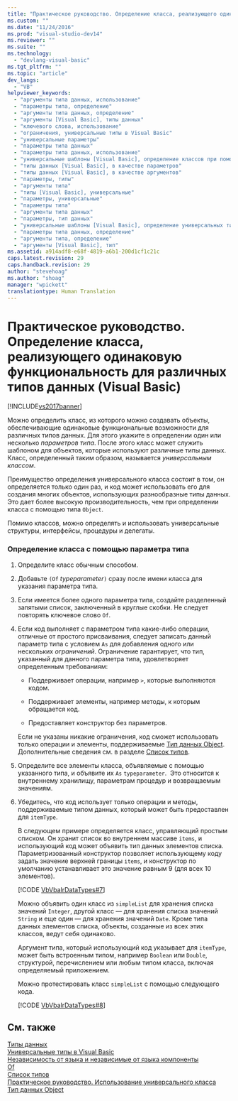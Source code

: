 ```yaml
---
title: "Практическое руководство. Определение класса, реализующего одинаковую функциональность для различных типов данных (Visual Basic) | Microsoft Docs"
ms.custom: ""
ms.date: "11/24/2016"
ms.prod: "visual-studio-dev14"
ms.reviewer: ""
ms.suite: ""
ms.technology: 
  - "devlang-visual-basic"
ms.tgt_pltfrm: ""
ms.topic: "article"
dev_langs: 
  - "VB"
helpviewer_keywords: 
  - "аргументы типа данных, использование"
  - "параметры типа, определение"
  - "аргументы типа данных, определение"
  - "аргументы [Visual Basic], типы данных"
  - "ключевого слова, использование"
  - "ограничения, универсальные типы в Visual Basic"
  - "универсальные параметры"
  - "параметры типа данных"
  - "параметры типа данных, использование"
  - "универсальные шаблоны [Visual Basic], определение классов при помощи параметров типа"
  - "типы данных [Visual Basic], в качестве параметров"
  - "типы данных [Visual Basic], в качестве аргументов"
  - "параметры, типы"
  - "аргументы типа"
  - "типы [Visual Basic], универсальные"
  - "параметры, универсальные"
  - "параметры типа"
  - "аргументы типа данных"
  - "параметры, тип данных"
  - "универсальные шаблоны [Visual Basic], определение универсальных типов"
  - "параметры типа данных, определение"
  - "аргументы типа, определение"
  - "аргументы [Visual Basic], тип"
ms.assetid: a914adf8-e68f-4819-a6b1-200d1cf1c21c
caps.latest.revision: 29
caps.handback.revision: 29
author: "stevehoag"
ms.author: "shoag"
manager: "wpickett"
translationtype: Human Translation
---
```

# Практическое руководство. Определение класса, реализующего одинаковую функциональность для различных типов данных (Visual Basic)
[!INCLUDE[vs2017banner](../../../../csharp/includes/vs2017banner.md)]

Можно определить класс, из которого можно создавать объекты, обеспечивающие одинаковые функциональные возможности для различных типов данных. Для этого укажите в определении один или несколько *параметров типа*. После этого класс может служить шаблоном для объектов, которые используют различные типы данных. Класс, определенный таким образом, называется *универсальным классом*.  
  
 Преимущество определения универсального класса состоит в том, он определяется только один раз, и код может использовать его для создания многих объектов, использующих разнообразные типы данных. Это дает более высокую производительность, чем при определении класса с помощью типа `Object`.  
  
 Помимо классов, можно определять и использовать универсальные структуры, интерфейсы, процедуры и делегаты.  
  
### Определение класса с помощью параметра типа  
  
1.  Определите класс обычным способом.  
  
2.  Добавьте `(Of` *typeparameter*`)` сразу после имени класса для указания параметра типа.  
  
3.  Если имеется более одного параметра типа, создайте разделенный запятыми список, заключенный в круглые скобки. Не следует повторять ключевое слово `Of`.  
  
4.  Если код выполняет с параметром типа какие\-либо операции, отличные от простого присваивания, следует записать данный параметр типа с условием `As` для добавления одного или нескольких *ограничений*. Ограничение гарантирует, что тип, указанный для данного параметра типа, удовлетворяет определенным требованиям:  
  
    -   Поддерживает операции, например `>`, которые выполняются кодом.  
  
    -   Поддерживает элементы, например методы, к которым обращается код.  
  
    -   Предоставляет конструктор без параметров.  
  
     Если не указаны никакие ограничения, код сможет использовать только операции и элементы, поддерживаемые [Тип данных Object](../../../../visual-basic/language-reference/data-types/object-data-type.md). Дополнительные сведения см. в разделе [Список типов](../../../../visual-basic/language-reference/statements/type-list.md).  
  
5.  Определите все элементы класса, объявляемые с помощью указанного типа, и объявите их `As` `typeparameter`.  Это относится к внутреннему хранилищу, параметрам процедур и возвращаемым значениям.  
  
6.  Убедитесь, что код использует только операции и методы, поддерживаемые типом данных, который может быть предоставлен для `itemType`.  
  
     В следующем примере определяется класс, управляющий простым списком. Он хранит список во внутреннем массиве `items`, и использующий код может объявить тип данных элементов списка. Параметризованный конструктор позволяет использующему коду задать значение верхней границы `items`, и конструктор по умолчанию устанавливает это значение равным 9 \(для всех 10 элементов\).  
  
     [!CODE [VbVbalrDataTypes#7](../CodeSnippet/VS_Snippets_VBCSharp/VbVbalrDataTypes#7)]  
  
     Можно объявить один класс из `simpleList` для хранения списка значений `Integer`, другой класс — для хранения списка значений `String` и еще один — для хранения значений `Date`. Кроме типа данных элементов списка, объекты, созданные из всех этих классов, ведут себя одинаково.  
  
     Аргумент типа, который использующий код указывает для `itemType`, может быть встроенным типом, например `Boolean` или `Double`, структурой, перечислением или любым типом класса, включая определяемый приложением.  
  
     Можно протестировать класс `simpleList` с помощью следующего кода.  
  
     [!CODE [VbVbalrDataTypes#8](../CodeSnippet/VS_Snippets_VBCSharp/VbVbalrDataTypes#8)]  
  
## См. также  
 [Типы данных](../../../../visual-basic/programming-guide/language-features/data-types/index.md)   
 [Универсальные типы в Visual Basic](../../../../visual-basic/programming-guide/language-features/data-types/generic-types.md)   
 [Независимость от языка и независимые от языка компоненты](../Topic/Language%20Independence%20and%20Language-Independent%20Components.md)   
 [Of](../../../../visual-basic/language-reference/statements/of-clause.md)   
 [Список типов](../../../../visual-basic/language-reference/statements/type-list.md)   
 [Практическое руководство. Использование универсального класса](../../../../visual-basic/programming-guide/language-features/data-types/how-to-use-a-generic-class.md)   
 [Тип данных Object](../../../../visual-basic/language-reference/data-types/object-data-type.md)